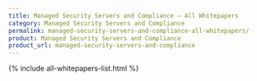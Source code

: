 ```yaml
---
title: Managed Security Servers and Compliance – All Whitepapers
category: Managed Security Servers and Compliance
permalink: managed-security-servers-and-compliance-all-whitepapers/
product: Managed Security Servers and Compliance
product_url: managed-security-servers-and-compliance
---
```


{% include all-whitepapers-list.html %}
